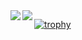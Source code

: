 <span>
  <img align="left" src="https://github-readme-stats.vercel.app/api?username=goccy&count_private=true&show_icons=true&&theme=onedark" />
</span>
<span>
  <img align="left" src="https://github-readme-stats.vercel.app/api/top-langs/?username=goccy&theme=onedark" />
</span>

[![trophy](https://github-profile-trophy.vercel.app/?username=goccy&theme=onedark&rank=SECRET,SSS,SS,S,AAA,AA,A)](https://github.com/ryo-ma/github-profile-trophy)
